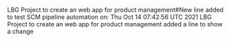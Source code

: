 LBG Project to create an web app for product management#New line added to test SCM pipeline automation on: Thu Oct 14 07:42:56 UTC 2021
LBG Project to create an web app for product management
added a line to show a change